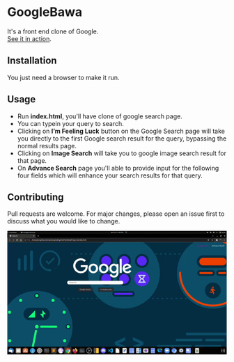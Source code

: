 # GoogleBawa
It's a front end clone of Google.
<br>
<a href="https://youtu.be/kUq4isHAm6s">See it in action</a>.

## Installation
You just need a browser to make it run.

## Usage
- Run **index.html**, you'll have clone of google search page.
- You can typein your query to search.
- Clicking on **I’m Feeling Luck** button on the Google Search page will take you directly to the first Google search result for the query, bypassing the normal results page.
- Clicking on **Image Search** will take you to google image search result for that page.
- On **Advance Search** page you'll able to provide input for the  following four fields which will enhance your search results for that query.

## Contributing
Pull requests are welcome. For major changes, please open an issue first to discuss what you would like to change.

![Preview](./ezgif.com-gif-maker(6).gif)
